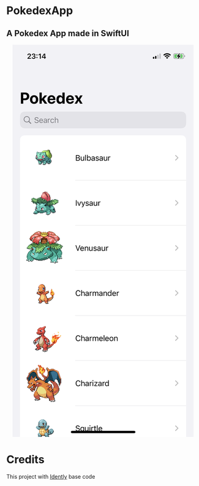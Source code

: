 # PokedexApp
## A Pokedex App made in SwiftUI

<div align="center">
  <img src="Screenshots/WhiteHome.png"/>
</div>

# Credits
This project with [Idently](https://github.com/indently/MVVMPokedex) base code
